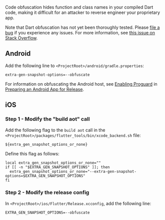 Code obfuscation hides function and class names in your compiled Dart code, making it difficult for an attacker to reverse engineer your proprietary app.

Note that Dart obfuscation has not yet been thoroughly tested. Please [file a bug](https://github.com/flutter/flutter/issues) if you experience any issues. For more information, see [this issue on Stack Overflow](https://stackoverflow.com/questions/50542764/how-to-obfuscate-flutter-apps).

## Android

Add the following line to `<ProjectRoot>/android/gradle.properties`:

```
extra-gen-snapshot-options=--obfuscate
```
For information on obfuscating the Android host, see [Enabling Proguard](https://flutter.io/android-release/#enabling-proguard) in [Preparing an Android App for Release](https://flutter.io/android-release/#minify-and-obfuscate).

## iOS

### Step 1 - Modify the "build aot" call

Add the following flag to the `build aot` call in the `<ProjectRoot>/packages/flutter_tools/bin/xcode_backend.sh` file:

```
${extra_gen_snapshot_options_or_none}
```

Define this flag as follows:

```
local extra_gen_snapshot_options_or_none=""
if [[ -n "$EXTRA_GEN_SNAPSHOT_OPTIONS" ]]; then
  extra_gen_snapshot_options_or_none="--extra-gen-snapshot-options=$EXTRA_GEN_SNAPSHOT_OPTIONS"
fi
```

### Step 2 - Modify the release config

In `<ProjectRoot>/ios/Flutter/Release.xcconfig`, add the following line:

```
EXTRA_GEN_SNAPSHOT_OPTIONS=--obfuscate
```
